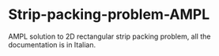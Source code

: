 # Strip-packing-problem-AMPL
AMPL solution to 2D rectangular strip packing problem, all the documentation is in Italian.

